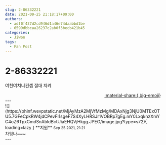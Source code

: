```yaml
---
slug: 2-86332221
date: 2021-09-25 21:18:17+09:00
authors:
  - adf0f437d2cd946d1a46e74daabbd1be
  - 6599dbbcaa26237c2ab0f3becb421b45
categories:
  - Jiwon
tags:
  - Fan Post
---
```


# 2-86332221

<div class="post-container" markdown="1">
<div class="content-container md-sidebar__scrollwrap" markdown="1">

여친여치니컨셉 절대 지켜

</div>
</div>

<div style="text-align: right;" markdown="1">
<a href="https://weverse.io/fromis9/fanpost/2-86332221" style="text-align: right;">:material-share:{.big-emoji}</a>
</div>
---

<div class="comments-container md-sidebar__scrollwrap" markdown="1">
<div class="comment" markdown="1">
<div class='id-container' markdown="1">
![](https://phinf.wevpstatic.net/MjAyMzA2MjVfMzMg/MDAxNjg3NjU0MTExOTU5.7GFeCpkRW4jdCPevFi1sgeF7S4XyLHRSJr1VOBRp7gEg.mY0LxqknzXmYC4oZ6TpxCmdSnAbldBctUiaEHQVjHkgg.JPEG/image.jpg?type=s72){ loading=lazy }
**<span class="artist">지원</span>** <small>Sep 25 2021, 21:21</small><br>
</div>
<div class='comment-body' markdown="1">
차암나~~~
</div>
</div>
</div>
---
